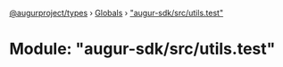 [@augurproject/types](../README.md) › [Globals](../globals.md) › ["augur-sdk/src/utils.test"](_augur_sdk_src_utils_test_.md)

# Module: "augur-sdk/src/utils.test"


